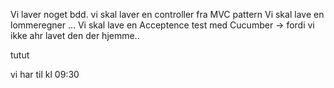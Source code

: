 Vi laver noget bdd.
vi skal laver en controller fra MVC pattern 
Vi skal lave en lommeregner ...
Vi skal lave en Acceptence test med Cucumber -> fordi vi ikke ahr lavet den der hjemme..

tutut 

vi har til kl 09:30 


